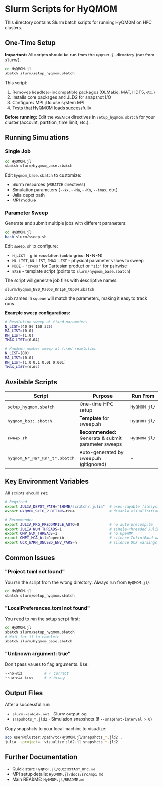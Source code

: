 # Slurm Scripts for HyQMOM

This directory contains Slurm batch scripts for running HyQMOM on HPC clusters.

## One-Time Setup

**Important:** All scripts should be run from the `HyQMOM.jl` directory (not from `slurm/`).

```bash
cd HyQMOM.jl
sbatch slurm/setup_hyqmom.sbatch
```

This script:
1. Removes headless-incompatible packages (GLMakie, MAT, HDF5, etc.)
2. Installs core packages and JLD2 for snapshot I/O
3. Configures MPI.jl to use system MPI
4. Tests that HyQMOM loads successfully

**Before running:** Edit the `#SBATCH` directives in `setup_hyqmom.sbatch` for your cluster (account, partition, time limit, etc.).

## Running Simulations

### Single Job

```bash
cd HyQMOM.jl
sbatch slurm/hyqmom_base.sbatch
```

Edit `hyqmom_base.sbatch` to customize:
- Slurm resources (`#SBATCH` directives)
- Simulation parameters (`--Nx`, `--Ma`, `--Kn`, `--tmax`, etc.)
- Julia depot path
- MPI module

### Parameter Sweep

Generate and submit multiple jobs with different parameters:

```bash
cd HyQMOM.jl
bash slurm/sweep.sh
```

Edit `sweep.sh` to configure:
- `N_LIST` - grid resolution (cubic grids: N×N×N)
- `MA_LIST`, `KN_LIST`, `TMAX_LIST` - physical parameter values to sweep
- `MODE` - `"cross"` for Cartesian product or `"zip"` for pairwise
- `BASE` - template script (points to `slurm/hyqmom_base.sbatch`)

The script will generate job files with descriptive names:
```
slurm/hyqmom_N80_Ma0p0_Kn1p0_t0p04.sbatch
```

Job names in `squeue` will match the parameters, making it easy to track runs.

**Example sweep configurations:**
```bash
# Resolution sweep at fixed parameters
N_LIST=(40 80 160 320)
MA_LIST=(0.0)
KN_LIST=(1.0)
TMAX_LIST=(0.04)

# Knudsen number sweep at fixed resolution
N_LIST=(80)
MA_LIST=(0.0)
KN_LIST=(1.0 0.1 0.01 0.001)
TMAX_LIST=(0.04)
```

## Available Scripts

| Script | Purpose | Run From |
|--------|---------|----------|
| `setup_hyqmom.sbatch` | One-time HPC setup | `HyQMOM.jl/` |
| `hyqmom_base.sbatch` | **Template** for sweep.sh | `HyQMOM.jl/` |
| `sweep.sh` | **Recommended:** Generate & submit parameter sweeps | `HyQMOM.jl/` |
| `hyqmom_N*_Ma*_Kn*_t*.sbatch` | Auto-generated by sweep.sh (gitignored) | - |

## Key Environment Variables

All scripts should set:

```bash
# Required
export JULIA_DEPOT_PATH="$HOME/scratch/.julia"  # exec-capable filesystem
export HYQMOM_SKIP_PLOTTING=true                # disable visualization

# Recommended
export JULIA_PKG_PRECOMPILE_AUTO=0              # no auto-precompile
export JULIA_NUM_THREADS=1                      # single-threaded Julia
export OMP_NUM_THREADS=1                        # no OpenMP
export OMPI_MCA_btl=^openib                     # silence InfiniBand warnings
export UCX_WARN_UNUSED_ENV_VARS=n               # silence UCX warnings
```

## Common Issues

### "Project.toml not found"
You ran the script from the wrong directory. Always run from `HyQMOM.jl/`:
```bash
cd HyQMOM.jl
sbatch slurm/setup_hyqmom.sbatch
```

### "LocalPreferences.toml not found"
You need to run the setup script first:
```bash
cd HyQMOM.jl
sbatch slurm/setup_hyqmom.sbatch
# Wait for it to complete
sbatch slurm/hyqmom_base.sbatch
```

### "Unknown argument: true"
Don't pass values to flag arguments. Use:
```bash
--no-viz          # ✓ Correct
--no-viz true     # ✗ Wrong
```

## Output Files

After a successful run:
- `slurm-<jobid>.out` - Slurm output log
- `snapshots_*.jld2` - Simulation snapshots (if `--snapshot-interval > 0`)

Copy snapshots to your local machine to visualize:
```bash
scp user@cluster:/path/to/HyQMOM.jl/snapshots_*.jld2 .
julia --project=. visualize_jld2.jl snapshots_*.jld2
```

## Further Documentation

- Quick start: `HyQMOM.jl/QUICKSTART_HPC.md`
- MPI setup details: `HyQMOM.jl/docs/src/mpi.md`
- Main README: `HyQMOM.jl/README.md`


